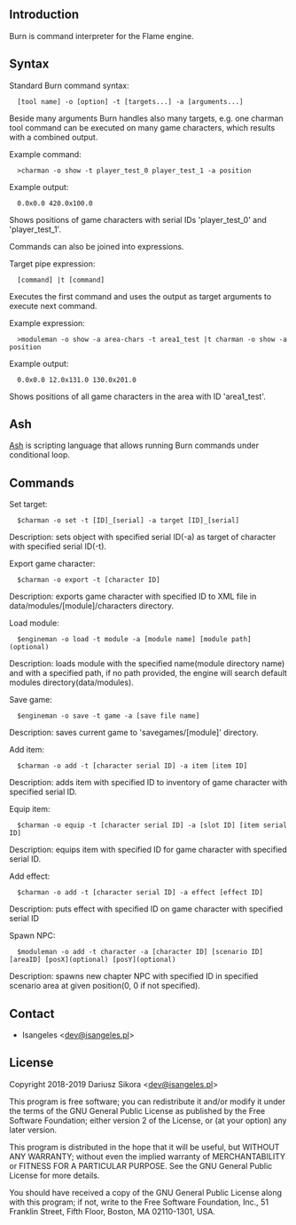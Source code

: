 ## Introduction
  Burn is command interpreter for the Flame engine.

## Syntax
  Standard Burn command syntax:
```
  [tool name] -o [option] -t [targets...] -a [arguments...]
```
  Beside many arguments Burn handles also many targets, e.g. one charman tool command can be executed on many game characters, which results with a combined output.

  Example command:
```
  >charman -o show -t player_test_0 player_test_1 -a position
```
  Example output:
```
  0.0x0.0 420.0x100.0
```
  Shows positions of game characters with serial IDs 'player_test_0' and 'player_test_1'.

  Commands can also be joined into expressions.

  Target pipe expression:
```
  [command] |t [command]
```
  Executes the first command and uses the output as target arguments to execute next command.

  Example expression:
```
  >moduleman -o show -a area-chars -t area1_test |t charman -o show -a position
```
  Example output:
```
  0.0x0.0 12.0x131.0 130.0x201.0
```
  Shows positions of all game characters in the area with ID 'area1_test'.

## Ash
[Ash](https://github.com/Isangeles/burn/tree/master/ash) is scripting language that allows running Burn commands under conditional loop.

## Commands
Set target:
```
  $charman -o set -t [ID]_[serial] -a target [ID]_[serial]
```
Description: sets object with specified serial ID(-a) as target of character with specified serial ID(-t).

Export game character:
```
  $charman -o export -t [character ID]
```
Description: exports game character with specified ID to XML file in
data/modules/[module]/characters directory.

Load module:
```
  $engineman -o load -t module -a [module name] [module path](optional)
```
Description: loads module with the specified name(module directory name) and with a specified path,
if no path provided, the engine will search default modules directory(data/modules).

Save game:
```
  $engineman -o save -t game -a [save file name]
```
Description: saves current game to 'savegames/[module]' directory.

Add item:
```
  $charman -o add -t [character serial ID] -a item [item ID]
```
Description: adds item with specified ID to inventory of game character with specified serial ID.

Equip item:
```
  $charman -o equip -t [character serial ID] -a [slot ID] [item serial ID]
```
Description: equips item with specified ID for game character with specified serial ID.

Add effect:
```
  $charman -o add -t [character serial ID] -a effect [effect ID]
```
Description: puts effect with specified ID on game character with specified serial ID

Spawn NPC:
```
  $moduleman -o add -t character -a [character ID] [scenario ID] [areaID] [posX](optional) [posY](optional)
```
Description: spawns new chapter NPC with specified ID in specified scenario area at given position(0, 0 if not specified).

## Contact
* Isangeles <<dev@isangeles.pl>>

## License
Copyright 2018-2019 Dariusz Sikora <<dev@isangeles.pl>>

This program is free software; you can redistribute it and/or modify
it under the terms of the GNU General Public License as published by
the Free Software Foundation; either version 2 of the License, or
(at your option) any later version.

This program is distributed in the hope that it will be useful,
but WITHOUT ANY WARRANTY; without even the implied warranty of
MERCHANTABILITY or FITNESS FOR A PARTICULAR PURPOSE.  See the
GNU General Public License for more details.

You should have received a copy of the GNU General Public License
along with this program; if not, write to the Free Software
Foundation, Inc., 51 Franklin Street, Fifth Floor, Boston,
MA 02110-1301, USA.
